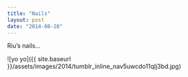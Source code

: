 ```yaml
---
title: "Nails"
layout: post
date: "2014-08-28"
---
```


Riu’s nails…

![yo yo]({{ site.baseurl }}/assets/images/2014/tumblr_inline_nav5uwcdo11qlj3bd.jpg)
